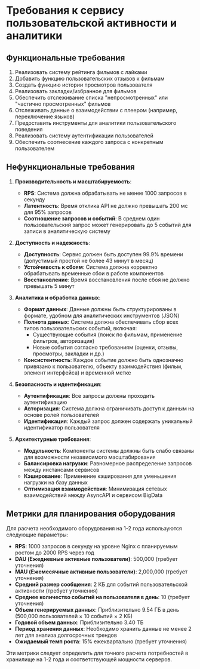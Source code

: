 # Требования к сервису пользовательской активности и аналитики

## Функциональные требования

1. Реализовать систему рейтинга фильмов с лайками
2. Добавить функцию пользовательских отзывов к фильмам
3. Создать функцию истории просмотров пользователя
4. Реализовать закладки/избранное для фильмов
5. Обеспечить отслеживание списка "непросмотренных" или "частично просмотренных" фильмов
6. Отслеживать данные о взаимодействии с плеером (например, переключение языков)
7. Предоставить инструменты для аналитики пользовательского поведения
8. Реализовать систему аутентификации пользователей
9. Обеспечить соотнесение каждого запроса с конкретным пользователем

## Нефункциональные требования

1. **Производительность и масштабируемость**:
   - **RPS**: Система должна обрабатывать не менее 1000 запросов в секунду 
   - **Латентность**: Время отклика API не должно превышать 200 мс для 95% запросов
   - **Соотношение запросов и событий**: В среднем один пользовательский запрос может генерировать до 5 событий для записи в аналитическую систему

2. **Доступность и надежность**:
   - **Доступность**: Сервис должен быть доступен 99.9% времени (допустимый простой не более 43 минут в месяц)
   - **Устойчивость к сбоям**: Система должна корректно обрабатывать временные сбои в работе компонентов
   - **Восстановление**: Время восстановления после сбоя не должно превышать 5 минут

3. **Аналитика и обработка данных**:
   - **Формат данных**: Данные должны быть структурированы в формате, удобном для аналитических инструментов (JSON)
   - **Полнота данных**: Система должна обеспечивать сбор всех типов пользовательских событий, включая:
     - Существующие события (поиск по фильмам, применение фильтров, авторизация)
     - Новые события согласно требованиям (оценки, отзывы, просмотры, закладки и др.)
   - **Консистентность**: Каждое событие должно быть однозначно привязано к пользователю, объекту взаимодействия (фильм, элемент интерфейса) и временной метке

4. **Безопасность и идентификация**:
   - **Аутентификация**: Все запросы должны проходить аутентификацию
   - **Авторизация**: Система должна ограничивать доступ к данным на основе ролей пользователей
   - **Идентификация**: Каждый запрос должен содержать уникальный идентификатор пользователя

5. **Архитектурные требования**:
   - **Модульность**: Компоненты системы должны быть слабо связаны для возможности независимого масштабирования
   - **Балансировка нагрузки**: Равномерное распределение запросов между инстансами сервисов
   - **Кэширование**: Применение кэширования для уменьшения нагрузки на базу данных
   - **Оптимизация взаимодействия**: Минимизация сетевых взаимодействий между AsyncAPI и сервисом BigData

## Метрики для планирования оборудования

Для расчета необходимого оборудования на 1-2 года используются следующие параметры:

- **RPS**: 1000 запросов в секунду на уровне Nginx с планируемым ростом до 2000 RPS через год
- **DAU (Ежедневные активные пользователи)**: 500,000 (требует уточнения)
- **MAU (Ежемесячные активные пользователи)**: 2,000,000 (требует уточнения)
- **Средний размер сообщения**: 2 КБ для событий пользовательской активности (требует уточнения)
- **Среднее количество событий на пользователя в день**: 10 (требует уточнения)
- **Объем генерируемых данных**: Приблизительно 9.54 ГБ в день (500,000 пользователей × 10 событий × 2 КБ)
- **Годовой объем данных**: Приблизительно 3.40 ТБ
- **Период хранения данных**: Необходимо хранить данные не менее 2 лет для анализа долгосрочных трендов
- **Ожидаемый темп роста**: 15% ежеквартально (требует уточнения)

Эти метрики следует определить для точного расчета потребностей в хранилище на 1-2 года и соответствующей мощности серверов.